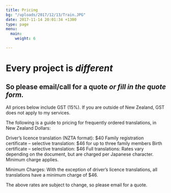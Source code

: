 ```yaml
---
title: Pricing
bg: "/uploads/2017/12/13/Train.JPG"
date: 2017-11-14 20:01:34 +1300
type: page
menu:
  main:
    weight: 6

---
```

# Every project is *different* 
## So please email/call for a quote *or fill in the quote form.*
All prices below include GST (15%). 
If you are outside of New Zealand, GST does not apply to my services.

The following is a guide to pricing for frequently ordered translations, in New Zealand Dollars:

Driver’s licence translation (NZTA format): $40
Family registration certificate – selective translation: $46 for up to three family members
Birth certificate – selective translation: $46
Full translations: Rates vary depending on the document, but are charged per Japanese character. Minimum charge applies. 

Minimum Charges: With the exception of driver’s licence translations, all translations have a minimum charge of $46. 

The above rates are subject to change, so please email for a quote.

